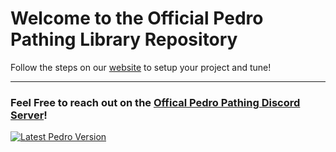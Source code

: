 # Welcome to the Official Pedro Pathing Library Repository 

Follow the steps on our [website](https://pedropathing.com/) to setup your project and tune!

---

### Feel Free to reach out on the [Offical Pedro Pathing Discord Server](https://discord.gg/2GfC4qBP5s)!


[![Latest Pedro Version](https://img.shields.io/badge/dynamic/xml?url=https%3A%2F%2Fpedro-pathing.github.io%2Fmaven.pedropathing.com%2Fcom%2Fpedropathing%2Fdev%2Fmaven-metadata.xml&query=%2Fmetadata%2Fversioning%2Flatest&style=for-the-badge&label=Build&labelColor=111111&color=7b39ab)](https://github.com/Pedro-Pathing/)
